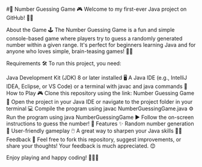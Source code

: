 
#🎯 Number Guessing Game 🎮
Welcome to my first-ever Java project on GitHub! 🌟🎉

About the Game 🕹️
The Number Guessing Game is a fun and simple console-based game where players try to guess a randomly generated number within a given range. It's perfect for beginners learning Java and for anyone who loves simple, brain-teasing games! 🧠💡

Requirements 🛠️
To run this project, you need:

Java Development Kit (JDK) 8 or later installed 🖥️
A Java IDE (e.g., IntelliJ IDEA, Eclipse, or VS Code) or a terminal with javac and java commands 📜
How to Play 🎮
Clone this repository using the link: Number Guessing Game 🔗
Open the project in your Java IDE or navigate to the project folder in your terminal 💻
Compile the program using javac NumberGuessingGame.java ⚙️
Run the program using java NumberGuessingGame ▶️
Follow the on-screen instructions to guess the number! 🎯
Features ✨
Random number generation 🎲
User-friendly gameplay 🖱️
A great way to sharpen your Java skills 🧑‍💻
Feedback 💬
Feel free to fork this repository, suggest improvements, or share your thoughts! Your feedback is much appreciated. 😊

Enjoy playing and happy coding! 🚀👨‍💻
